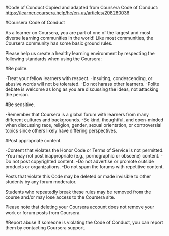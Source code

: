 #Code of Conduct
Copied and adapted from Coursera Code of Conduct: https://learner.coursera.help/hc/en-us/articles/208280036

#Coursera Code of Conduct

As a learner on Coursera, you are part of one of the largest and most diverse learning communities in the world! Like most communities, the Coursera community has some basic ground rules.

Please help us create a healthy learning environment by respecting the following standards when using the Coursera:

#Be polite.

-Treat your fellow learners with respect.
-Insulting, condescending, or abusive words will not be tolerated.
-Do not harass other learners.
-Polite debate is welcome as long as you are discussing the ideas, not attacking the person.

#Be sensitive.

-Remember that Coursera is a global forum with learners from many different cultures and backgrounds.
-Be kind, thoughtful, and open-minded when discussing race, religion, gender, sexual orientation, or controversial topics since others likely have differing perspectives.

#Post appropriate content.

-Content that violates the Honor Code or Terms of Service is not permitted.
-You may not post inappropriate (e.g., pornographic or obscene) content.
-Do not post copyrighted content.
-Do not advertise or promote outside products or organizations.
-Do not spam the forums with repetitive content.

Posts that violate this Code may be deleted or made invisible to other students by any forum moderator.

Students who repeatedly break these rules may be removed from the course and/or may lose access to the Coursera site.

Please note that deleting your Coursera account does not remove your work or forum posts from Coursera.

#Report abuse
If someone is violating the Code of Conduct, you can report them by contacting Coursera support.
